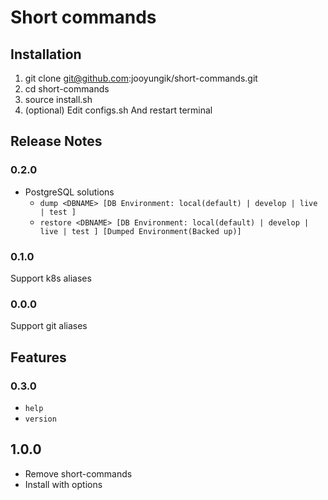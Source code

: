 # Short commands

## Installation
1. git clone git@github.com:jooyungik/short-commands.git
2. cd short-commands
3. source install.sh
4. (optional) Edit configs.sh And restart terminal

## Release Notes
### 0.2.0
- PostgreSQL solutions
  - `dump <DBNAME> [DB Environment: local(default) | develop | live | test ]`
  - `restore <DBNAME> [DB Environment: local(default) | develop | live | test ] [Dumped Environment(Backed up)]`

### 0.1.0
Support k8s aliases

### 0.0.0
Support git aliases

## Features
### 0.3.0
- `help`
- `version`

## 1.0.0
- Remove short-commands
- Install with options 

